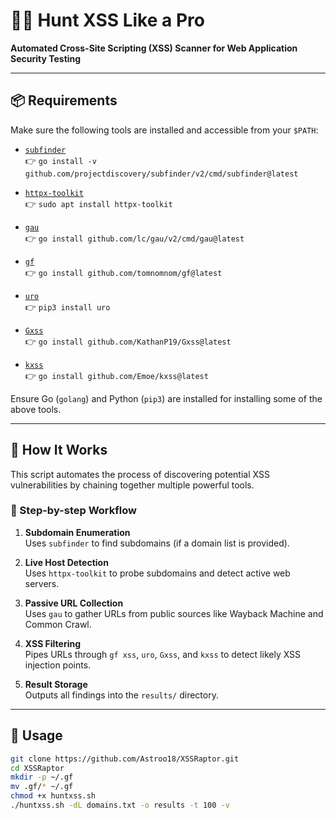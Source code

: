 # 🕵️‍♂️ Hunt XSS Like a Pro  
**Automated Cross-Site Scripting (XSS) Scanner for Web Application Security Testing**

---

## 📦 Requirements

Make sure the following tools are installed and accessible from your `$PATH`:

- [`subfinder`](https://github.com/projectdiscovery/subfinder)  
  👉 `go install -v github.com/projectdiscovery/subfinder/v2/cmd/subfinder@latest`

- [`httpx-toolkit`](https://github.com/projectdiscovery/httpx)  
  👉 `sudo apt install httpx-toolkit`

- [`gau`](https://github.com/lc/gau)  
  👉 `go install github.com/lc/gau/v2/cmd/gau@latest`

- [`gf`](https://github.com/tomnomnom/gf)  
  👉 `go install github.com/tomnomnom/gf@latest`

- [`uro`](https://github.com/s0md3v/uro)  
  👉 `pip3 install uro`

- [`Gxss`](https://github.com/KathanP19/Gxss)  
  👉 `go install github.com/KathanP19/Gxss@latest`

- [`kxss`](https://github.com/Emoe/kxss)  
  👉 `go install github.com/Emoe/kxss@latest`

Ensure Go (`golang`) and Python (`pip3`) are installed for installing some of the above tools.

---

## 🚀 How It Works

This script automates the process of discovering potential XSS vulnerabilities by chaining together multiple powerful tools.

### 🔹 Step-by-step Workflow

1. **Subdomain Enumeration**  
   Uses `subfinder` to find subdomains (if a domain list is provided).

2. **Live Host Detection**  
   Uses `httpx-toolkit` to probe subdomains and detect active web servers.

3. **Passive URL Collection**  
   Uses `gau` to gather URLs from public sources like Wayback Machine and Common Crawl.

4. **XSS Filtering**  
   Pipes URLs through `gf xss`, `uro`, `Gxss`, and `kxss` to detect likely XSS injection points.

5. **Result Storage**  
   Outputs all findings into the `results/` directory.

---

## 🧰 Usage

```bash
git clone https://github.com/Astroo18/XSSRaptor.git
cd XSSRaptor
mkdir -p ~/.gf
mv .gf/* ~/.gf
chmod +x huntxss.sh
./huntxss.sh -dL domains.txt -o results -t 100 -v
